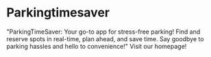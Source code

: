 # Parkingtimesaver
"ParkingTimeSaver: Your go-to app for stress-free parking! Find and reserve spots in real-time, plan ahead, and save time. Say goodbye to parking hassles and hello to convenience!"
Visit our homepage!
